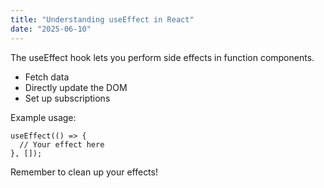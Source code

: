 ```yaml
---
title: "Understanding useEffect in React"
date: "2025-06-10"
---
```


The useEffect hook lets you perform side effects in function components.

- Fetch data
- Directly update the DOM
- Set up subscriptions

Example usage:

```tsx
useEffect(() => {
  // Your effect here
}, []);
```

Remember to clean up your effects!
